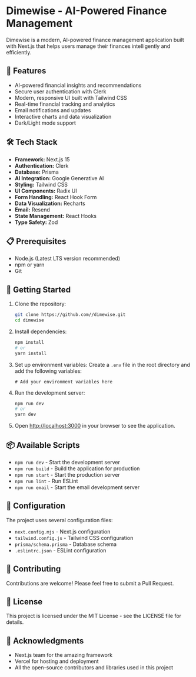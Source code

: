 # Dimewise - AI-Powered Finance Management

Dimewise is a modern, AI-powered finance management application built with Next.js that helps users manage their finances intelligently and efficiently.

## 🚀 Features

- AI-powered financial insights and recommendations
- Secure user authentication with Clerk
- Modern, responsive UI built with Tailwind CSS
- Real-time financial tracking and analytics
- Email notifications and updates
- Interactive charts and data visualization
- Dark/Light mode support

## 🛠️ Tech Stack

- **Framework:** Next.js 15
- **Authentication:** Clerk
- **Database:** Prisma
- **AI Integration:** Google Generative AI
- **Styling:** Tailwind CSS
- **UI Components:** Radix UI
- **Form Handling:** React Hook Form
- **Data Visualization:** Recharts
- **Email:** Resend
- **State Management:** React Hooks
- **Type Safety:** Zod

## 📋 Prerequisites

- Node.js (Latest LTS version recommended)
- npm or yarn
- Git

## 🚀 Getting Started

1. Clone the repository:
   ```bash
   git clone https://github.com//dimewise.git
   cd dimewise
   ```

2. Install dependencies:
   ```bash
   npm install
   # or
   yarn install
   ```

3. Set up environment variables:
   Create a `.env` file in the root directory and add the following variables:
   ```
   # Add your environment variables here
   ```

4. Run the development server:
   ```bash
   npm run dev
   # or
   yarn dev
   ```

5. Open [http://localhost:3000](http://localhost:3000) in your browser to see the application.

## 📦 Available Scripts

- `npm run dev` - Start the development server
- `npm run build` - Build the application for production
- `npm run start` - Start the production server
- `npm run lint` - Run ESLint
- `npm run email` - Start the email development server

## 🔧 Configuration

The project uses several configuration files:
- `next.config.mjs` - Next.js configuration
- `tailwind.config.js` - Tailwind CSS configuration
- `prisma/schema.prisma` - Database schema
- `.eslintrc.json` - ESLint configuration

## 🤝 Contributing

Contributions are welcome! Please feel free to submit a Pull Request.

## 📝 License

This project is licensed under the MIT License - see the LICENSE file for details.

## 🙏 Acknowledgments

- Next.js team for the amazing framework
- Vercel for hosting and deployment
- All the open-source contributors and libraries used in this project
